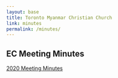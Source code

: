 ```yaml
---
layout: base
title: Toronto Myanmar Christian Church
link: minutes
permalink: /minutes/
---
```


## EC Meeting Minutes

[2020 Meeting Minutes](/static/docs/minutes/2020_TMCC_EC_Meeting_Minutes.pdf)